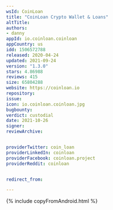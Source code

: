```yaml
---
wsId: CoinLoan
title: "CoinLoan Сrypto Wallet & Loans"
altTitle: 
authors:
- danny
appId: io.coinloan.coinloan
appCountry: us
idd: 1506572788
released: 2020-04-24
updated: 2021-09-24
version: "1.3.0"
stars: 4.86988
reviews: 415
size: 65804288
website: https://coinloan.io
repository: 
issue: 
icon: io.coinloan.coinloan.jpg
bugbounty: 
verdict: custodial
date: 2021-10-26
signer: 
reviewArchive:


providerTwitter: coin_loan
providerLinkedIn: coinloan
providerFacebook: coinloan.project
providerReddit: coinloan


redirect_from:

---
```

{% include copyFromAndroid.html %}
